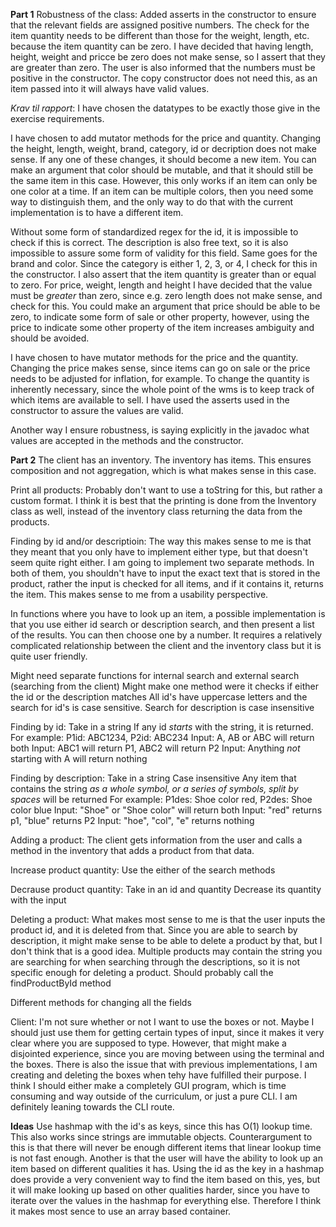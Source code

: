 **Part 1**
Robustness of the class:
Added asserts in the constructor to ensure
that the relevant fields are assigned positive numbers.
The check for the item quantity needs to be
different than those for the weight, length, etc. because the item quantity can
be zero. I have decided that having length,
height, weight and pricce be zero does not
make sense, so I assert that they are greater than zero.
The user is also informed that the numbers
must be positive in the constructor.
The copy constructor does not need this,
as an item passed into it will always have
valid values.

_Krav til rapport_:
I have chosen the datatypes to be exactly those give in the 
exercise requirements.

I have chosen to add mutator methods for the price and quantity.
Changing the height, length, weight, brand, category, id or decription
does not make sense. If any one of these changes, it should become a new item.
You can make an argument that color should be mutable, and that it should still
be the same item in this case. However, this only works if an item can only be one
color at a time. If an item can be multiple colors, then you need some way to
distinguish them, and the only way to do that with the current implementation
is to have a different item.

Without some form of standardized regex for the id, it is impossible to check
if this is correct.
The description is also free text, so
it is also impossible to assure some form of validity for this field. 
Same goes for the brand and color. 
Since the category is either 1, 2, 3, or 4, I check for this in
the constructor. I also assert that the item quantity is greater than or equal 
to zero. For price, weight, length and height I have decided that the value must 
be *greater* than zero, since e.g. zero length does not make sense, and check for this. You could make an argument that price should be able to be zero, to indicate some form of sale or other property, however, using the price to indicate some other property of the item increases ambiguity and should be avoided.

I have chosen to have mutator methods for the price and the quantity. Changing
the price makes sense, since items can go on sale or the price needs to be 
adjusted for inflation, for example. To change the quantity is inherently necessary, 
since the whole point of the wms is to keep track of which items are available to sell.
I have used the asserts used in the constructor to assure the values are valid.

Another way I ensure robustness, is saying explicitly in the javadoc what values are
accepted in the methods and the constructor.

**Part 2**
The client has an inventory. The inventory has items.
This ensures composition and not aggregation, which
is what makes sense in this case.

Print all products:
Probably don't want to use a toString for this,
but rather a custom format. I think it is best that
the printing is done from the Inventory class as well,
instead of the inventory class returning the data from
the products.

Finding by id and/or descriptioin:
The way this makes sense to me is that they meant
that you only have to implement either type, but that
doesn't seem quite right either. I am going to implement
two separate methods.
In both of them, you shouldn't have to input the exact
text that is stored in the product, rather the input is
checked for all items, and if it contains it, returns the item.
This makes sense to me from a usability perspective.

In functions where you have to look up an item, a possible 
implementation is that you use either id search or description
search, and then present a list of the results. You can then
choose one by a number. It requires a relatively complicated
relationship between the client and the inventory class but
it is quite user friendly.

Might need separate functions for internal search and
external search (searching from the client)
Might make one method were it checks if either
the id or the description matches
All id's have uppercase letters and the search
for id's is case sensitive.
Search for description is case insensitive

Finding by id:
Take in a string
If any id *starts* with the string, it is returned.
For example: P1id: ABC1234, P2id: ABC234
Input: A, AB or ABC will return both
Input: ABC1 will return P1, ABC2 will return P2
Input: Anything *not* starting with A will return nothing

Finding by description:
Take in a string
Case insensitive
Any item that contains the string *as a whole symbol,*
*or a series of symbols, split by spaces*  will be returned
For example: P1des: Shoe color red, P2des: Shoe color blue
Input: "Shoe" or "Shoe color" will return both
Input: "red" returns p1, "blue" returns P2
Input: "hoe", "col", "e" returns nothing


Adding a product:
The client gets information from the user and calls
a method in the inventory that adds a product from that
data.

Increase product quantity:
Use the either of the search methods

Decrause product quantity:
Take in an id and quantity
Decrease its quantity with the input

Deleting a product:
What makes most sense to me is that the user inputs the product
id, and it is deleted from that. Since you are able to search
by description, it might make sense to be able to delete a 
product by that, but I don't think that is a good idea.
Multiple products may contain the string you are searching
for when searching through the descriptions, so it is not
specific enough for deleting a product.
Should probably call the findProductById method

Different methods for changing all the fields

Client:
I'm not sure whether or not I want to use the boxes or not.
Maybe I should just use them for getting certain types of input,
since it makes it very clear where you are supposed to type.
However, that might make a disjointed experience, since you are
moving between using the terminal and the boxes. There is also
the issue that with previous implementations, I am creating and
deleting the boxes when tehy have fulfilled their purpose. I
think I should either make a completely GUI program, which is 
time consuming and way outside of the curriculum, or just a pure
CLI. I am definitely leaning towards the CLI route.



**Ideas**
Use hashmap with the id's as keys, since this has O(1) lookup time.
This also works since strings are immutable objects.
Counterargument to this is that there will never be enough different items
that linear lookup time is not fast enough.
Another is that the user will have the ability to look up an item based
on different qualities it has. Using the id as the key in a hashmap does
provide a very convenient way to find the item based on this, yes, but
it will make looking up based on other qualities harder, since you have
to iterate over the values in the hashmap for everything else. Therefore
I think it makes most sence to use an array based container.